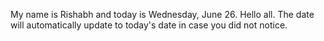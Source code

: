 My name is Rishabh and today is Wednesday, June 26. Hello all. The date will automatically update to today's date in case you did not notice.

